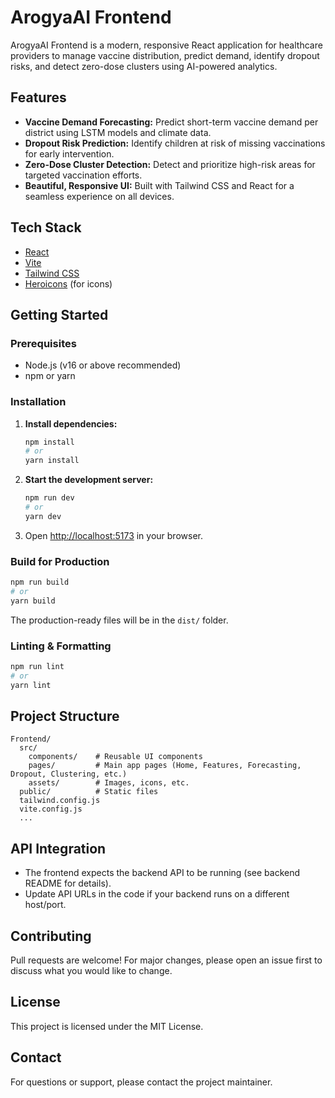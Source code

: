 # ArogyaAI Frontend

ArogyaAI Frontend is a modern, responsive React application for healthcare providers to manage vaccine distribution, predict demand, identify dropout risks, and detect zero-dose clusters using AI-powered analytics.

## Features
- **Vaccine Demand Forecasting:** Predict short-term vaccine demand per district using LSTM models and climate data.
- **Dropout Risk Prediction:** Identify children at risk of missing vaccinations for early intervention.
- **Zero-Dose Cluster Detection:** Detect and prioritize high-risk areas for targeted vaccination efforts.
- **Beautiful, Responsive UI:** Built with Tailwind CSS and React for a seamless experience on all devices.

## Tech Stack
- [React](https://reactjs.org/)
- [Vite](https://vitejs.dev/)
- [Tailwind CSS](https://tailwindcss.com/)
- [Heroicons](https://heroicons.com/) (for icons)

## Getting Started

### Prerequisites
- Node.js (v16 or above recommended)
- npm or yarn

### Installation
1. **Install dependencies:**
   ```bash
   npm install
   # or
   yarn install
   ```
2. **Start the development server:**
   ```bash
   npm run dev
   # or
   yarn dev
   ```
3. Open [http://localhost:5173](http://localhost:5173) in your browser.

### Build for Production
```bash
npm run build
# or
yarn build
```
The production-ready files will be in the `dist/` folder.

### Linting & Formatting
```bash
npm run lint
# or
yarn lint
```

## Project Structure
```
Frontend/
  src/
    components/    # Reusable UI components
    pages/         # Main app pages (Home, Features, Forecasting, Dropout, Clustering, etc.)
    assets/        # Images, icons, etc.
  public/          # Static files
  tailwind.config.js
  vite.config.js
  ...
```

## API Integration
- The frontend expects the backend API to be running (see backend README for details).
- Update API URLs in the code if your backend runs on a different host/port.

## Contributing
Pull requests are welcome! For major changes, please open an issue first to discuss what you would like to change.

## License
This project is licensed under the MIT License.

## Contact
For questions or support, please contact the project maintainer.
